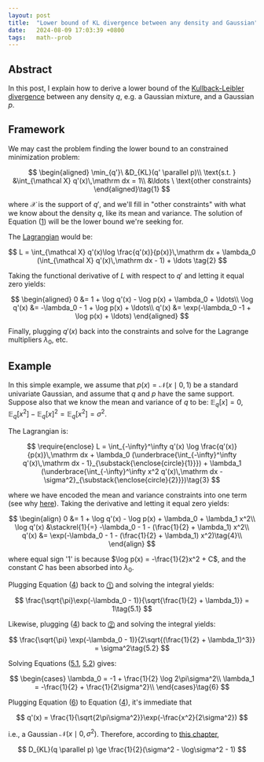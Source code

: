```yaml
---
layout: post
title:  "Lower bound of KL divergence between any density and Gaussian"
date:   2024-08-09 17:03:39 +0800
tags:   math--prob
---
```


## Abstract

In this post, I explain how to derive a lower bound of the [Kullback-Leibler divergence][kl] between any density $q$, e.g. a Gaussian mixture, and a Gaussian $p$.

[kl]: https://en.wikipedia.org/wiki/Kullback%E2%80%93Leibler_divergence

## Framework

We may cast the problem finding the lower bound to an constrained minimization problem:

<div id="eq-1"></div>

$$
\begin{aligned}
    \min_{q'}\ &D_{KL}(q' \parallel p)\\
    \text{s.t. } &\int_{\mathcal X} q'(x)\,\mathrm dx = 1\\
                 &\ldots \ \text{other constraints}
\end{aligned}\tag{1}
$$

where $\mathcal X$ is the support of $q'$, and we'll fill in "other constraints" with what we know about the density $q$, like its mean and variance.
The solution of Equation (<a href="#eq-1">1</a>) will be the lower bound we're seeking for.

The [Lagrangian][lm] would be:

$$
L = \int_{\mathcal X} q'(x)\log \frac{q'(x)}{p(x)}\,\mathrm dx + \lambda_0 (\int_{\mathcal X} q'(x)\,\mathrm dx - 1) + \ldots \tag{2}
$$

Taking the functional derivative of $L$ with respect to $q'$ and letting it equal zero yields:

$$
\begin{aligned}
    0 &= 1 + \log q'(x) - \log p(x) + \lambda_0 + \ldots\\
    \log q'(x) &= -\lambda_0 - 1 + \log p(x) + \ldots\\
    q'(x) &= \exp(-\lambda_0 -1 + \log p(x) + \ldots)
\end{aligned}
$$

Finally, plugging $q'(x)$ back into the constraints and solve for the Lagrange multipliers $\lambda_0$, etc.

[lm]: https://en.wikipedia.org/wiki/Lagrange_multiplier

## Example

In this simple example, we assume that $p(x) = \mathcal N(x \mid 0, 1)$ be a standard univariate Gaussian, and assume that $q$ and $p$ have the same support.
Suppose also that we know the mean and variance of $q$ to be: $\mathbb E_q[x] = 0$, $\mathbb E_q[x^2] - \mathbb E_q[x]^2 = \mathbb E_q[x^2] = \sigma^2$.

The Lagrangian is:

<div id="eq-3"></div>

$$
\require{enclose}
L = \int_{-\infty}^\infty q'(x) \log \frac{q'(x)}{p(x)}\,\mathrm dx + \lambda_0 (\underbrace{\int_{-\infty}^\infty q'(x)\,\mathrm dx - 1}_{\substack{\enclose{circle}{1}}}) + \lambda_1 (\underbrace{\int_{-\infty}^\infty x^2 q'(x)\,\mathrm dx - \sigma^2}_{\substack{\enclose{circle}{2}}})\tag{3}
$$

where we have encoded the mean and variance constraints into one term (see why [here][maxent]).
Taking the derivative and letting it equal zero yields:

<div id="eq-4"></div>

$$
\begin{align}
    0 &= 1 + \log q'(x) - \log p(x) + \lambda_0 + \lambda_1 x^2\\
    \log q'(x) &\stackrel{1}{=} -\lambda_0 - 1 - (\frac{1}{2} + \lambda_1) x^2\\
    q'(x) &= \exp(-\lambda_0 - 1 - (\frac{1}{2} + \lambda_1) x^2)\tag{4}\\
\end{align}
$$

where equal sign '$1$' is because $\log p(x) = -\frac{1}{2}x^2 + C$, and the constant $C$ has been absorbed into $\lambda_0$.

Plugging Equation (<a href="#eq-4">4</a>) back to <a href="#eq-3">⓵</a> and solving the integral yields:

<div id="eq-5.1"></div>

$$
\frac{\sqrt{\pi}\exp(-\lambda_0 - 1)}{\sqrt{\frac{1}{2} + \lambda_1}} = 1\tag{5.1}
$$

Likewise, plugging (<a href="#eq-4">4</a>) back to <a href="#eq-3">⓶</a> and solving the integral yields:

<div id="eq-5.2"></div>

$$
\frac{\sqrt{\pi} \exp(-\lambda_0 - 1)}{2\sqrt{(\frac{1}{2} + \lambda_1)^3}} = \sigma^2\tag{5.2}
$$

Solving Equations (<a href="#eq-5.1">5.1</a>, <a href="#eq-5.2">5.2</a>) gives:

<div id="eq-6"></div>

$$
\begin{cases}
    \lambda_0 = -1 + \frac{1}{2} \log 2\pi\sigma^2\\
    \lambda_1 = -\frac{1}{2} + \frac{1}{2\sigma^2}\\
\end{cases}\tag{6}
$$

Plugging Equation (<a href="#eq-6">6</a>) to Equation (<a href="#eq-4">4</a>), it's immediate that

$$
q'(x) = \frac{1}{\sqrt{2\pi\sigma^2}}\exp(-\frac{x^2}{2\sigma^2})
$$

i.e., a Gaussian $\mathcal N(x \mid 0, \sigma^2)$.
Therefore, according to [this chapter][kl-norm],

$$
D_{KL}(q \parallel p) \ge \frac{1}{2}(\sigma^2 - \log\sigma^2 - 1)
$$



[maxent]: https://michael-franke.github.io/intro-data-analysis/the-maximum-entropy-principle.html#example-2-derivation-of-maximum-entropy-pdf-with-given-mean-mu-and-variance-sigma2
[kl-norm]: https://statproofbook.github.io/P/norm-kl
